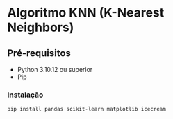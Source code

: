 # Algoritmo KNN (K-Nearest Neighbors)

## Pré-requisitos

- Python 3.10.12 ou superior
- Pip

### Instalação

```bash
pip install pandas scikit-learn matplotlib icecream
```
